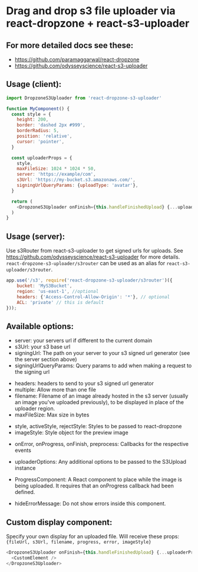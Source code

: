 # Drag and drop s3 file uploader via react-dropzone + react-s3-uploader


For more detailed docs see these:
---------------------------------

- https://github.com/paramaggarwal/react-dropzone
- https://github.com/odysseyscience/react-s3-uploader



Usage (client):
---------------

```javascript
import DropzoneS3Uploader from 'react-dropzone-s3-uploader'

function MyComponent() {
  const style = {
    height: 200,
    border: 'dashed 2px #999',
    borderRadius: 5,
    position: 'relative',
    cursor: 'pointer',
  }

  const uploaderProps = {
    style,
    maxFileSize: 1024 * 1024 * 50,
    server: 'https://example/com',
    s3Url: 'https://my-bucket.s3.amazonaws.com/',
    signingUrlQueryParams: {uploadType: 'avatar'},
  }

  return (
    <DropzoneS3Uploader onFinish={this.handleFinishedUpload} {...uploaderProps} />
  )
}

```


Usage (server):
---------------

Use s3Router from react-s3-uploader to get signed urls for uploads.
See https://github.com/odysseyscience/react-s3-uploader for more details.
`react-dropzone-s3-uploader/s3router` can be used as an alias for `react-s3-uploader/s3router`.

```javascript
app.use('/s3', require('react-dropzone-s3-uploader/s3router')({
    bucket: 'MyS3Bucket',
    region: 'us-east-1', //optional
    headers: {'Access-Control-Allow-Origin': '*'}, // optional
    ACL: 'private' // this is default
}));
```


Available options:
------------------

<ul>
  <li> server: your servers url if different to the current domain</li>
  <li> s3Url: your s3 base url</li>
  <li> signingUrl: The path on your server to your s3 signed url generator (see the server section above)</li>
  <li> signingUrlQueryParams: Query params to add when making a request to the signing url</li>
</ul>
<ul>
  <li> headers: headers to send to your s3 signed url generator</li>
  <li> multiple: Allow more than one file</li>
  <li> filename: Filename of an image already hosted in the s3 server (usually an image you've uploaded previously), to be displayed in place of the uploader region.</li>
  <li> maxFileSize: Max size in bytes</li>
</ul>
<ul>
  <li> style, activeStyle, rejectStyle: Styles to be passed to react-dropzone</li>
  <li> imageStyle: Style object for the preview image</li>
</ul>
<ul>
  <li> onError, onProgress, onFinish, preprocess: Callbacks for the respective events</li>
</ul>
<ul>
  <li> uploaderOptions: Any additional options to be passed to the S3Upload instance</li>
</ul>
<ul>
  <li> ProgressComponent: A React component to place while the image is being uploaded. It requires that an onProgress callback had been defined.
</ul>
<ul>
  <li> hideErrorMessage: Do not show errors inside this component.
</ul>

Custom display component:
-------------------------
Specify your own display for an uploaded file. Will receive these props:
```{fileUrl, s3Url, filename, progress, error, imageStyle}```
```javascript
<DropzoneS3Uploader onFinish={this.handleFinishedUpload} {...uploaderProps}>
  <CustomElement />
</DropzoneS3Uploader>
```
